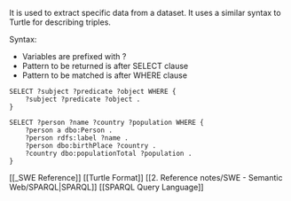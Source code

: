 It is used to extract specific data from a dataset. It uses a similar syntax to Turtle for describing triples.

Syntax:
- Variables are prefixed with ?
- Pattern to be returned is after SELECT clause
- Pattern to be matched is after WHERE clause

```SPARQL
SELECT ?subject ?predicate ?object WHERE {
	?subject ?predicate ?object .
}

SELECT ?person ?name ?country ?population WHERE {
	?person a dbo:Person .
	?person rdfs:label ?name .
	?person dbo:birthPlace ?country .
	?country dbo:populationTotal ?population .
}
```

[[_SWE Reference]]
[[Turtle Format]]
[[2. Reference notes/SWE - Semantic Web/SPARQL|SPARQL]]
[[SPARQL Query Language]]